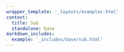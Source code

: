 ```yaml
---
wrapper_template: '_layouts/examples.html'
context:
  title: Sub
  standalone: base
markdown_includes:
  example: '_includes/base/sub.html'
---
```

